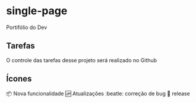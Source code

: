 # single-page
Portifólio do Dev

## Tarefas 

O controle das tarefas desse projeto será realizado no Github   
## Ícones

:package: Nova funcionalidade
:up: Atualizações
:beatle: correção de bug
:checkered_flag: release

